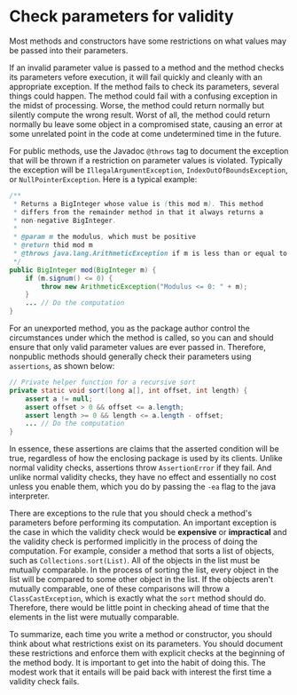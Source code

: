 # Check parameters for validity

Most methods and constructors have some restrictions on what values may be passed into their parameters.

If an invalid parameter value is passed to a method and the method checks its parameters vefore execution, it will fail quickly and cleanly with an appropriate exception. If the method fails to check its parameters, several things could happen. The method could fail with a confusing exception in the midst of processing. Worse, the method could return normally but silently compute the wrong result. Worst of all, the method could return normally bu leave some object in a compromised state, causing an error at some unrelated point in the code at come undetermined time in the future.

For public methods, use the Javadoc `@throws` tag to document the exception that will be thrown if a restriction on parameter values is violated. Typically the exception will be `IllegalArgumentException`, `IndexOutOfBoundsException`, or `NullPointerException`. Here is a typical example:

```java
/**
 * Returns a BigInteger whose value is (this mod m). This method
 * differs from the remainder method in that it always returns a
 * non-negative BigInteger.
 * 
 * @param m the modulus, which must be positive
 * @return thid mod m
 * @throws java.lang.ArithmeticException if m is less than or equal to 0
 */
public BigInteger mod(BigInteger m) {
    if (m.signum() <= 0) {
        throw new ArithmeticException("Modulus <= 0: " + m);
    }
    ... // Do the computation
}
```

For an unexported method, you as the package author control the circumstances under which the method is called, so you can and should ensure that only valid parameter values are ever passed in. Therefore, nonpublic methods should generally check their parameters using `assertions`, as shown below:

```java
// Private helper function for a recursive sort
private static void sort(long a[], int offset, int length) {
    assert a != null;
    assert offset > 0 && offset <= a.length;
    assert length >= 0 && length <= a.length - offset;
    ... // Do the computation
}
```

In essence, these assertions are claims that the asserted condition will be true, regardless of how the enclosing package is used by its clients. Unlike normal validity checks, assertions throw `AssertionError` if they fail. And unlike normal validity checks, they have no effect and essentially no cost unless you enable them, which you do by passing the `-ea` flag to the java interpreter.

There are exceptions to the rule that you should check a method's parameters before performing its computation. An important exception is the case in which the validity check would be **expensive** or **impractical** and the validity check is performed implicitly in the process of doing the computation. For example, consider a method that sorts a list of objects, such as `Collections.sort(List)`. All of the objects in the list must be mutually comparable. In the process of sorting the list, every object in the list will be compared to some other object in the list. If the objects aren't mutually comparable, one of these comparisons will throw a `ClassCastException`, which is exactly what the `sort` method should do. Therefore, there would be little point in checking ahead of time that the elements in the list were mutually comparable.

To summarize, each time you write a method or constructor, you should think about what restrictions exist on its parameters. You should document these restrictions and enforce them with explicit checks at the beginning of the method body. It is important to get into the habit of doing this. The modest work that it entails will be paid back with interest the first time a validity check fails.